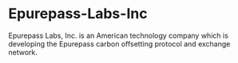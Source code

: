 # Epurepass-Labs-Inc
Epurepass Labs, Inc. is an American technology company which is developing the Epurepass carbon offsetting protocol and exchange network.

